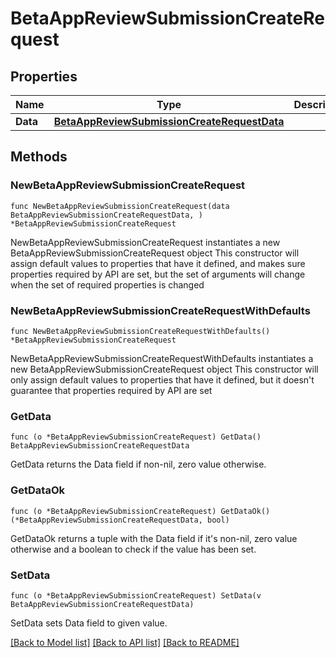 # BetaAppReviewSubmissionCreateRequest

## Properties

Name | Type | Description | Notes
------------ | ------------- | ------------- | -------------
**Data** | [**BetaAppReviewSubmissionCreateRequestData**](BetaAppReviewSubmissionCreateRequest_data.md) |  | 

## Methods

### NewBetaAppReviewSubmissionCreateRequest

`func NewBetaAppReviewSubmissionCreateRequest(data BetaAppReviewSubmissionCreateRequestData, ) *BetaAppReviewSubmissionCreateRequest`

NewBetaAppReviewSubmissionCreateRequest instantiates a new BetaAppReviewSubmissionCreateRequest object
This constructor will assign default values to properties that have it defined,
and makes sure properties required by API are set, but the set of arguments
will change when the set of required properties is changed

### NewBetaAppReviewSubmissionCreateRequestWithDefaults

`func NewBetaAppReviewSubmissionCreateRequestWithDefaults() *BetaAppReviewSubmissionCreateRequest`

NewBetaAppReviewSubmissionCreateRequestWithDefaults instantiates a new BetaAppReviewSubmissionCreateRequest object
This constructor will only assign default values to properties that have it defined,
but it doesn't guarantee that properties required by API are set

### GetData

`func (o *BetaAppReviewSubmissionCreateRequest) GetData() BetaAppReviewSubmissionCreateRequestData`

GetData returns the Data field if non-nil, zero value otherwise.

### GetDataOk

`func (o *BetaAppReviewSubmissionCreateRequest) GetDataOk() (*BetaAppReviewSubmissionCreateRequestData, bool)`

GetDataOk returns a tuple with the Data field if it's non-nil, zero value otherwise
and a boolean to check if the value has been set.

### SetData

`func (o *BetaAppReviewSubmissionCreateRequest) SetData(v BetaAppReviewSubmissionCreateRequestData)`

SetData sets Data field to given value.



[[Back to Model list]](../README.md#documentation-for-models) [[Back to API list]](../README.md#documentation-for-api-endpoints) [[Back to README]](../README.md)


